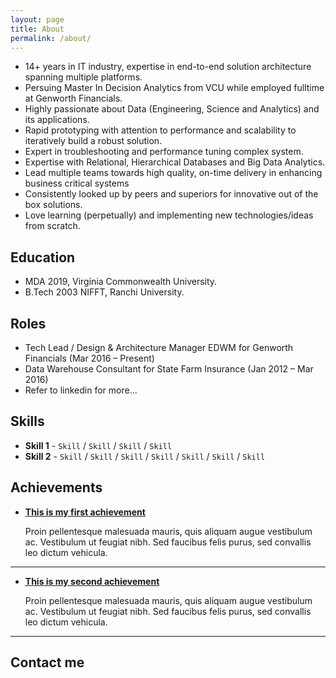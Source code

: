 ```yaml
---
layout: page
title: About
permalink: /about/
---
```


- 14+ years in IT industry, expertise in end-to-end solution architecture spanning multiple platforms.
- Persuing Master In Decision Analytics from VCU while employed fulltime at Genworth Financials.
- Highly passionate about Data (Engineering, Science and Analytics) and its applications.
- Rapid prototyping with attention to performance and scalability to iteratively build a robust solution.
- Expert in troubleshooting and performance tuning complex system.
- Expertise with Relational, Hierarchical Databases and Big Data Analytics.
- Lead multiple teams towards high quality, on-time delivery in enhancing business critical systems
- Consistently looked up by peers and superiors for innovative out of the box solutions.
- Love learning (perpetually) and implementing new technologies/ideas from scratch.

## Education
* MDA 2019, Virginia Commonwealth University.
* B.Tech 2003 NIFFT, Ranchi University.

## Roles
- Tech Lead / Design & Architecture Manager EDWM for Genworth Financials (Mar 2016 – Present)
- Data Warehouse Consultant for State Farm Insurance (Jan 2012 – Mar 2016)
- Refer to linkedin for more...

## Skills

* **Skill 1** - `Skill` / `Skill` / `Skill` / `Skill`
* **Skill 2** - `Skill` / `Skill` / `Skill` / `Skill` / `Skill` / `Skill` / `Skill`
    
## Achievements


* [**This is my first achievement**](#) 
   
   Proin pellentesque malesuada mauris, quis aliquam augue vestibulum ac. Vestibulum ut feugiat nibh. Sed faucibus felis purus, sed convallis leo dictum vehicula.

***

* [**This is my second achievement**](#) 

    Proin pellentesque malesuada mauris, quis aliquam augue vestibulum ac. Vestibulum ut feugiat nibh. Sed faucibus felis purus, sed convallis leo dictum vehicula.

***

## Contact me
